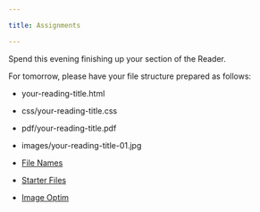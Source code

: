 ```yaml
---

title: Assignments

---
```


Spend this evening finishing up your section of the Reader. 

For tomorrow, please have your file structure prepared as follows: 
- your-reading-title.html
- css/your-reading-title.css
- pdf/your-reading-title.pdf
- images/your-reading-title-01.jpg

- [File Names](https://docs.google.com/document/d/1hE_ABfU3xhDnPY29B1fxySxiA5ChX02GK6PXMgNG858/edit)
- [Starter Files](https://github.com/rahulshinde/2_starter_files)
- [Image Optim](https://imageoptim.com/mac)
